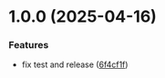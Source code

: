 # 1.0.0 (2025-04-16)


### Features

* fix test and release ([6f4cf1f](https://github.com/reinasdev/devtrack-common/commit/6f4cf1fbaff9943a9adee9a355437479a413e0a1))
